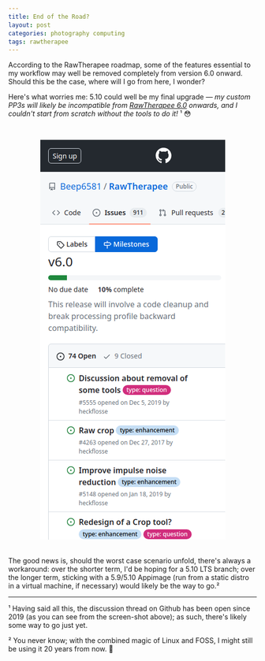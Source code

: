 ```yaml
---
title: End of the Road?
layout: post
categories: photography computing
tags: rawtherapee
---
```


According to the RawTherapee roadmap, some of the features essential to my workflow may well be removed completely from version 6.0 onward. Should this be the case, where will I go from here, I wonder?

Here's what worries me: 5.10 could well be my final upgrade — *my custom PP3s will likely be incompatible from [RawTherapee 6.0](https://github.com/Beep6581/RawTherapee/milestone/10) onwards, and I couldn't start from scratch without the tools to do it!* ¹ 😳

<p><br><center><img src="https://raw.githubusercontent.com/martbetz/martbetz.github.io/main/_includes/custom/rt6.png" alt="RT 6.0 Roadmap"></center><br></p>

<!-- In an ideal world, things would be more flexible (think of the way plugins work in GIMP or addons work in Firefox); tools could be maintained independently, and the user would get to choose their own destiny. Unfortunately, though, this isn't practically possible; I'm merely affording myself the luxury of a brief flight of fantacy. -->

The good news is, should the worst case scenario unfold, there's always a workaround: over the shorter term, I'd be hoping for a 5.10 LTS branch; over the longer term, sticking with a 5.9/5.10 Appimage (run from a static distro in a virtual machine, if necessary) would likely be the way to go.²

---

¹ Having said all this, the discussion thread on Github has been open since 2019 (as you can see from the screen-shot above); as such, there's likely some way to go just yet.

² You never know; with the combined magic of Linux and FOSS, I might still be using it 20 years from now. 💾 
